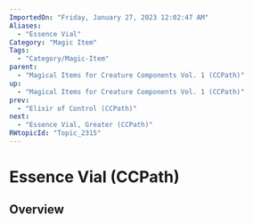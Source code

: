 ```yaml
---
ImportedOn: "Friday, January 27, 2023 12:02:47 AM"
Aliases:
  - "Essence Vial"
Category: "Magic Item"
Tags:
  - "Category/Magic-Item"
parent:
  - "Magical Items for Creature Components Vol. 1 (CCPath)"
up:
  - "Magical Items for Creature Components Vol. 1 (CCPath)"
prev:
  - "Elixir of Control (CCPath)"
next:
  - "Essence Vial, Greater (CCPath)"
RWtopicId: "Topic_2315"
---
```

# Essence Vial (CCPath)
## Overview
